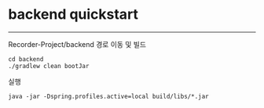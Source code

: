 # backend quickstart
---

Recorder-Project/backend 경로 이동 및 빌드
```
cd backend 
./gradlew clean bootJar
```

실행
```
java -jar -Dspring.profiles.active=local build/libs/*.jar
```
